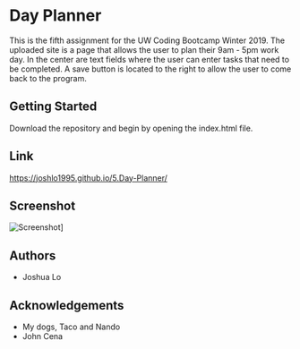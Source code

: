 # Day Planner
This is the fifth assignment for the UW Coding Bootcamp Winter 2019. The uploaded site is a page that allows the user to plan their 9am - 5pm work day. In the center are text fields where the user can enter tasks that need to be completed. A save button is located to the right to allow the user to come back to the program.

## Getting Started
Download the repository and begin by opening the index.html file.

## Link
https://joshlo1995.github.io/5.Day-Planner/

## Screenshot
![Screenshot](assets/images/Screenshot.png)]

## Authors
- Joshua Lo

## Acknowledgements
- My dogs, Taco and Nando
- John Cena
